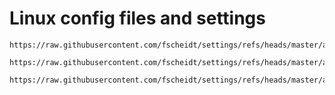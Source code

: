# Linux config files and settings

```uri
https://raw.githubusercontent.com/fscheidt/settings/refs/heads/master/autoinstall.yaml
```

```console
https://raw.githubusercontent.com/fscheidt/settings/refs/heads/master/autoinstall2.yaml
```

```bash
https://raw.githubusercontent.com/fscheidt/settings/refs/heads/master/autoinstall3.yaml
```
